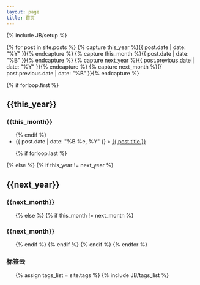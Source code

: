 ```yaml
---
layout: page
title: 首页
---
```

{% include JB/setup %}

<div class="col-xs-12">
{% for post in site.posts  %}
{% capture this_year %}{{ post.date | date: "%Y" }}{% endcapture %}
{% capture this_month %}{{ post.date | date: "%B" }}{% endcapture %}
{% capture next_year %}{{ post.previous.date | date: "%Y" }}{% endcapture %}
{% capture next_month %}{{ post.previous.date | date: "%B" }}{% endcapture %}

{% if forloop.first %}
  <h2>{{this_year}}</h2>
  <h3>{{this_month}}</h3>
  <ul>
{% endif %}

<li><span>{{ post.date | date: "%B %e, %Y" }}</span> &raquo; <a target="_blank" href="{{ BASE_PATH }}{{ post.url }}">{{ post.title }}</a></li>

{% if forloop.last %}
  </ul>
{% else %}
  {% if this_year != next_year %}
    </ul>
    <h2>{{next_year}}</h2>
    <h3>{{next_month}}</h3>
    <ul>
  {% else %}    
    {% if this_month != next_month %}
      </ul>
      <h3>{{next_month}}</h3>
      <ul>
    {% endif %}
  {% endif %}
{% endif %}
{% endfor %}
</div>



### 标签云

<ul class="tag_box inline">
  {% assign tags_list = site.tags %}  
  {% include JB/tags_list %}
</ul>